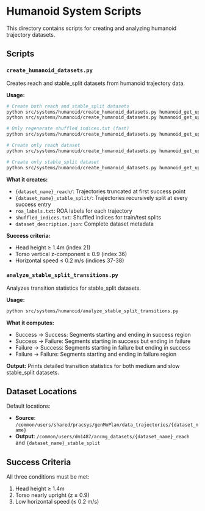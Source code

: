 # Humanoid System Scripts

This directory contains scripts for creating and analyzing humanoid trajectory datasets.

## Scripts

### `create_humanoid_datasets.py`

Creates reach and stable_split datasets from humanoid trajectory data.

**Usage:**
```bash
# Create both reach and stable_split datasets
python src/systems/humanoid/create_humanoid_datasets.py humanoid_get_up_slow
python src/systems/humanoid/create_humanoid_datasets.py humanoid_get_up_medium

# Only regenerate shuffled_indices.txt (fast)
python src/systems/humanoid/create_humanoid_datasets.py humanoid_get_up_medium --only-shuffled-indices

# Create only reach dataset
python src/systems/humanoid/create_humanoid_datasets.py humanoid_get_up_slow --skip-stable-split

# Create only stable_split dataset
python src/systems/humanoid/create_humanoid_datasets.py humanoid_get_up_slow --skip-reach
```

**What it creates:**
- `{dataset_name}_reach/`: Trajectories truncated at first success point
- `{dataset_name}_stable_split/`: Trajectories recursively split at every success entry
- `roa_labels.txt`: ROA labels for each trajectory
- `shuffled_indices.txt`: Shuffled indices for train/test splits
- `dataset_description.json`: Complete dataset metadata

**Success criteria:**
- Head height ≥ 1.4m (index 21)
- Torso vertical z-component ≥ 0.9 (index 36)
- Horizontal speed ≤ 0.2 m/s (indices 37-38)

### `analyze_stable_split_transitions.py`

Analyzes transition statistics for stable_split datasets.

**Usage:**
```bash
python src/systems/humanoid/analyze_stable_split_transitions.py
```

**What it computes:**
- Success → Success: Segments starting and ending in success region
- Success → Failure: Segments starting in success but ending in failure
- Failure → Success: Segments starting in failure but ending in success
- Failure → Failure: Segments starting and ending in failure region

**Output:**
Prints detailed transition statistics for both medium and slow stable_split datasets.

## Dataset Locations

Default locations:
- **Source**: `/common/users/shared/pracsys/genMoPlan/data_trajectories/{dataset_name}`
- **Output**: `/common/users/dm1487/arcmg_datasets/{dataset_name}_reach` and `{dataset_name}_stable_split`

## Success Criteria

All three conditions must be met:
1. Head height ≥ 1.4m
2. Torso nearly upright (z ≥ 0.9)
3. Low horizontal speed (≤ 0.2 m/s)
